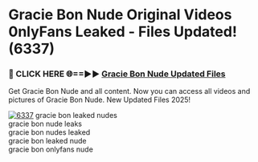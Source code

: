 # Gracie Bon Nude Original Videos 0nlyFans Leaked - Files Updated! (6337)

<h3>🔴 CLICK HERE 🌐==►► <a href="https://tinyurl.com/5h6xmrr3" rel="nofollow">Gracie Bon Nude Updated Files</a></h3>

Get Gracie Bon Nude and all content. Now you can access all videos and pictures of Gracie Bon Nude. New Updated Files 2025!

[![6337](https://i.imgur.com/KVD873Z.gif)](https://tinyurl.com/5h6xmrr3)
gracie bon leaked nudes<br>
gracie bon nude leaks<br>
gracie bon nudes leaked<br>
gracie bon leaked nude<br>
gracie bon onlyfans nude